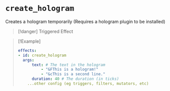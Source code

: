 # `create_hologram`

Creates a hologram temporarily (Requires a hologram plugin to be installed)

> [!danger] Triggered Effect

> [!Example]
> ```yaml
> effects:
> - id: create_hologram
>   args:
>       text: # The text in the hologram
>           - "&FThis is a hologram!"
>           - "&cThis is a second line."
>       duration: 40 # The duration (in ticks)
>     ...other config (eg triggers, filters, mutators, etc)
> ```
